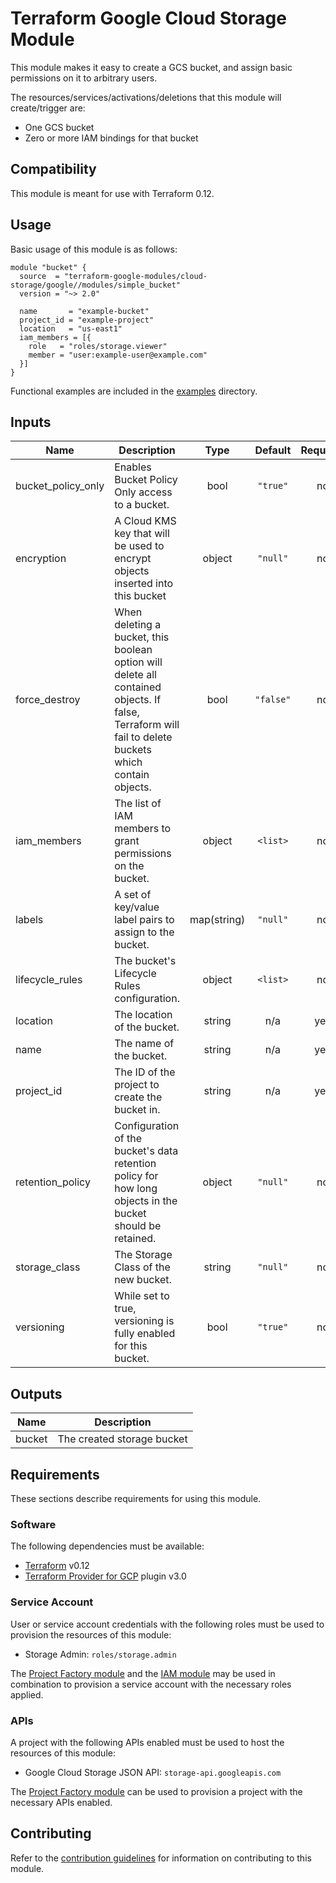 # Terraform Google Cloud Storage Module

This module makes it easy to create a GCS bucket, and assign basic permissions on it to arbitrary users.

The resources/services/activations/deletions that this module will create/trigger are:

- One GCS bucket
- Zero or more IAM bindings for that bucket

## Compatibility

This module is meant for use with Terraform 0.12.

## Usage

Basic usage of this module is as follows:

```hcl
module "bucket" {
  source  = "terraform-google-modules/cloud-storage/google//modules/simple_bucket"
  version = "~> 2.0"

  name       = "example-bucket"
  project_id = "example-project"
  location   = "us-east1"
  iam_members = [{
    role   = "roles/storage.viewer"
    member = "user:example-user@example.com"
  }]
}
```

Functional examples are included in the
[examples](../../examples/) directory.

<!-- BEGINNING OF PRE-COMMIT-TERRAFORM DOCS HOOK -->
## Inputs

| Name | Description | Type | Default | Required |
|------|-------------|:----:|:-----:|:-----:|
| bucket\_policy\_only | Enables Bucket Policy Only access to a bucket. | bool | `"true"` | no |
| encryption | A Cloud KMS key that will be used to encrypt objects inserted into this bucket | object | `"null"` | no |
| force\_destroy | When deleting a bucket, this boolean option will delete all contained objects. If false, Terraform will fail to delete buckets which contain objects. | bool | `"false"` | no |
| iam\_members | The list of IAM members to grant permissions on the bucket. | object | `<list>` | no |
| labels | A set of key/value label pairs to assign to the bucket. | map(string) | `"null"` | no |
| lifecycle\_rules | The bucket's Lifecycle Rules configuration. | object | `<list>` | no |
| location | The location of the bucket. | string | n/a | yes |
| name | The name of the bucket. | string | n/a | yes |
| project\_id | The ID of the project to create the bucket in. | string | n/a | yes |
| retention\_policy | Configuration of the bucket's data retention policy for how long objects in the bucket should be retained. | object | `"null"` | no |
| storage\_class | The Storage Class of the new bucket. | string | `"null"` | no |
| versioning | While set to true, versioning is fully enabled for this bucket. | bool | `"true"` | no |

## Outputs

| Name | Description |
|------|-------------|
| bucket | The created storage bucket |

<!-- END OF PRE-COMMIT-TERRAFORM DOCS HOOK -->

## Requirements

These sections describe requirements for using this module.

### Software

The following dependencies must be available:

- [Terraform][terraform] v0.12
- [Terraform Provider for GCP][terraform-provider-gcp] plugin v3.0

### Service Account

User or service account credentials with the following roles must be used to provision the resources of this module:

- Storage Admin: `roles/storage.admin`

The [Project Factory module][project-factory-module] and the
[IAM module][iam-module] may be used in combination to provision a
service account with the necessary roles applied.

### APIs

A project with the following APIs enabled must be used to host the
resources of this module:

- Google Cloud Storage JSON API: `storage-api.googleapis.com`

The [Project Factory module][project-factory-module] can be used to
provision a project with the necessary APIs enabled.

## Contributing

Refer to the [contribution guidelines](./CONTRIBUTING.md) for
information on contributing to this module.

[iam-module]: https://registry.terraform.io/modules/terraform-google-modules/iam/google
[project-factory-module]: https://registry.terraform.io/modules/terraform-google-modules/project-factory/google
[terraform-provider-gcp]: https://www.terraform.io/docs/providers/google/index.html
[terraform]: https://www.terraform.io/downloads.html
